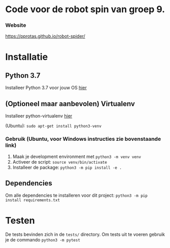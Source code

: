 # Code voor de robot spin van groep 9.
### Website
https://pprotas.github.io/robot-spider/

# Installatie
## Python 3.7
Installeer Python 3.7 voor jouw OS [hier](https://wiki.python.org/moin/BeginnersGuide/Download)
## (Optioneel maar aanbevolen) Virtualenv
Installeer python-virtualenv [hier](https://virtualenv.pypa.io/en/latest/)

(Ubuntu):
```sudo apt-get install python3-venv```
### Gebruik (Ubuntu, voor Windows instructies zie bovenstaande link)
1. Maak je development environment met ```python3 -m venv venv```
2. Activeer de script: ```source venv/bin/activate```
3. Installeer de package: ```python3 -m pip install -e .```
## Dependencies
Om alle dependencies te installeren voor dit project: ```python3 -m pip install requirements.txt```
# Testen
De tests bevinden zich in de ```tests/``` directory. Om tests uit te voeren gebruik je de commando ```python3 -m pytest```
